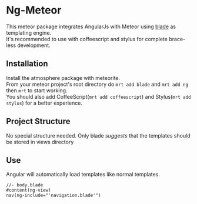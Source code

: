 Ng-Meteor
=========

This meteor package integrates AngularJs with Meteor using [blade](https://github.com/bminer/node-blade) as templating engine.  
It's recommended to use with coffeescript and stylus for complete brace-less development.

## Installation ##
Install the atmosphere package with meteorite.  
From your meteor project's root directory do `mrt add blade` and `mrt add ng` then `mrt` to start working.  
You should also add CoffeeScript(`mrt add coffeescript`) and Stylus(`mrt add stylus`) for a better experience.

## Project Structure ##
No special structure needed. Only blade *suggests* that the templates should be stored in views directory

## Use ##
Angular will automatically load templates like normal templates.

    //- body.blade
    #content(ng-view)
    nav(ng-include="'navigation.blade'")
    

